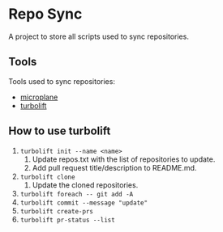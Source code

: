 # Repo Sync

A project to store all scripts used to sync repositories.

## Tools

Tools used to sync repositories:

- [microplane](https://github.com/Clever/microplane)
- [turbolift](https://github.com/Skyscanner/turbolift)

## How to use turbolift

1. `turbolift init --name <name>`
   1. Update repos.txt with the list of repositories to update.
   2. Add pull request title/description to README.md.
2. `turbolift clone`
   1. Update the cloned repositories.
3. `turbolift foreach -- git add -A`
4. `turbolift commit --message "update"`
5. `turbolift create-prs`
6. `turbolift pr-status --list`
